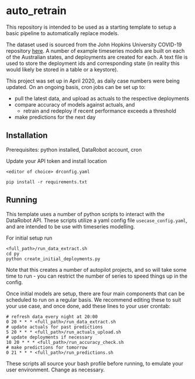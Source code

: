 # auto_retrain

This repository is intended to be used as a starting template to setup a basic pipeline to automatically replace models.

The dataset used is sourced from the John Hopkins University COVID-19 repository [here](https://github.com/CSSEGISandData/COVID-19).
A number of example timeseries models are built on each of the Australian states, and deployments are created for each.
A text file is used to store the deployment ids and corresponding state (in reality this would likely be stored in a table or a keystore).

This project was set up in April 2020, as daily case numbers were being updated. On an ongoing basis, cron jobs can be set up to:

* pull the latest data, and upload as actuals to the respective deployments
* compare accuracy of models against actuals, and
    * retrain and redeploy if recent performance exceeds a threshold
* make predictions for the next day

## Installation

Prerequisites: python installed, DataRobot account, cron

Update your API token and install location
```
<editor of choice> drconfig.yaml
```

```
pip install -r requirements.txt
```

## Running

This template uses a number of python scripts to interact with the DataRobot API.
These scripts utilize a yaml config file `usecase_config.yaml`,
and are intended to be use with timeseries modelling.

For initial setup run
```
<full_path>/run_data_extract.sh
cd py
python create_initial_deployments.py
```

Note that this creates a number of autopilot projects, and so will take some time to run -
you can restrict the number of series to speed things up in the config.

Once initial models are setup, there are four main components that can be scheduled to run on a regular basis.
We recommend editing these to suit your use case, and once done, add these lines to your user crontab:
```
# refresh data every night at 20:00
0 20 * * * <full_path>/run_data_extract.sh
# update actuals for past predictions
5 20 * * * <full_path>/run_actuals_upload.sh
# update deployments if necessary
10 20 * * * <full_path>/run_accuracy_check.sh
# make predictions for tomorrow
0 21 * * * <full_path>/run_predictions.sh
```

These scripts all source your bash profile before running, to emulate your user environment.
Change as necessary.
